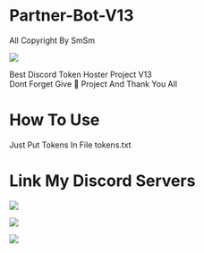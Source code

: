 # Partner-Bot-V13
All Copyright By SmSm

<img src = "https://discord.c99.nl/widget/theme-2/349942964904001546.png"></div>

Best Discord Token Hoster Project V13  
Dont Forget Give 🌟 Project And Thank You All

# How To Use
Just Put Tokens In File tokens.txt










# Link My Discord Servers

<a href="https://discord.gg/JjUc7G7kwV"><img src="https://discord.com/api/guilds/819635292834103347/widget.png?style=banner1"></a>

<a href="https://discord.gg/RMEQSbMtEk"><img src="https://discord.com/api/guilds/496754973883760650/widget.png?style=banner2"></a>

<a href="https://discord.gg/7MaVp5HCSh"><img src="https://discord.com/api/guilds/520281557714468878/widget.png?style=banner2"></a>

